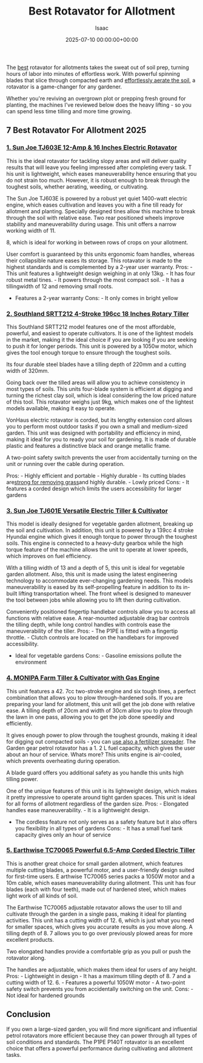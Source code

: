 ﻿---
title: Best Rotavator for Allotment
description: The best rotavator for allotments takes the sweat out of soil prep, turning hours of labor into minutes of effortless work.With powerful spinning blades that...
slug: /best-rotavator-for-allotment/
date: 2025-07-10 00:00:00+00:00
lastmod: 2025-07-10 00:00:00+03:00
author: Isaac
categories:
- Product Reviews
- Tillers
tags:
- product-reviews
- best
- rotavator
layout: post
---

The [best](https://pestpolicy.com/best-chipmunk-repellents/) rotavator for allotments takes the sweat out of soil prep, turning hours of labor into minutes of effortless work. With powerful spinning blades that slice through compacted earth and [effortlessly aerate the soil](https://eos.com/blog/soil-aeration/), a rotavator is a game-changer for any gardener.

Whether you're reviving an overgrown plot or prepping fresh ground for planting, the machines I've reviewed below does the heavy lifting - so you can spend less time tilling and more time growing.

##  7 Best Rotavator For Allotment 2025

###  [1. Sun Joe TJ603E 12-Amp & 16 Inches Electric Rotavator](https://www.amazon.com/dp/B00V6IEVXM/?tag=p-policy-20)

This is the ideal rotavator for tackling slopy areas and will deliver quality results that will leave you feeling impressed after completing every task. T his unit is lightweight, which eases maneuverability hence ensuring that you do not strain too much. However, it is robust enough to break through the toughest soils, whether aerating, weeding, or cultivating.

The Sun Joe TJ603E is powered by a robust yet quiet 1400-watt electric engine, which eases cultivation and leaves you with a fine till ready for allotment and planting. Specially designed tines allow this machine to break through the soil with relative ease. Two rear positioned wheels improve stability and maneuverability during usage. This unit offers a narrow working width of 11.

8, which is ideal for working in between rows of crops on your allotment.

User comfort is guaranteed by this units ergonomic foam handles, whereas their collapsible nature eases its storage. This rotavator is made to the highest standards and is complemented by a 2-year user warranty. Pros: - This unit features a lightweight design weighing in at only 13kg. - It has four robust metal tines. - It powers through the most compact soil. - It has a tillingwidth of 12 and removing small roots.

- Features a 2-year warranty Cons: - It only comes in bright yellow

###  [2. Southland SRTT212 4-Stroke 196cc 18 Inches Rotary Tiller](https://www.amazon.com/dp/B007ICK4U4/?tag=p-policy-20)

This Southland SRTT212 model features one of the most affordable, powerful, and easiest to operate cultivators. It is one of the lightest models in the market, making it the ideal choice if you are looking if you are seeking to push it for longer periods. This unit is powered by a 1050w motor, which gives the tool enough torque to ensure through the toughest soils.

Its four durable steel blades have a tilling depth of 220mm and a cutting width of 320mm.

Going back over the tilled areas will allow you to achieve consistency in most types of soils. This units four-blade system is efficient at digging and turning the richest clay soil, which is ideal considering the low priced nature of this tool. This rotavator weighs just 9kg, which makes one of the lightest models available, making it easy to operate.

VonHaus electric rotavator is corded, but its lengthy extension cord allows you to perform most outdoor tasks if you own a small and medium-sized garden. This unit was designed with portability and efficiency in mind, making it ideal for you to ready your soil for gardening. It is made of durable plastic and features a distinctive black and orange metallic frame.

A two-point safety switch prevents the user from accidentally turning on the unit or running over the cable during operation.

Pros: - Highly efficient and portable - Highly durable - Its cutting blades are[strong for removing grass](https://pestpolicy.com/how-to-use-a-tiller-to-remove-grass/)and highly durable. - Lowly priced Cons: - It features a corded design which limits the users accessibility for larger gardens

###  [3. Sun Joe TJ601E Versatile Electric Tiller & Cultivator](https://www.amazon.com/dp/B07CCN5T6D/?tag=p-policy-20)

This model is ideally designed for vegetable garden allotment, breaking up the soil and cultivation. In addition, this unit is powered by a 139cc 4 stroke Hyundai engine which gives it enough torque to power through the toughest soils. This engine is connected to a heavy-duty gearbox while the high torque feature of the machine allows the unit to operate at lower speeds, which improves on fuel efficiency.

With a tilling width of 13 and a depth of 5, this unit is ideal for vegetable garden allotment. Also, this unit is made using the latest engineering technology to accommodate ever-changing gardening needs. This models maneuverability is eased by its self-propelling feature in addition to its in-built lifting transportation wheel. The front wheel is designed to maneuver the tool between jobs while allowing you to lift then during cultivation.

Conveniently positioned fingertip handlebar controls allow you to access all functions with relative ease. A rear-mounted adjustable drag bar controls the tilling depth, while long control handles with controls ease the maneuverability of the tiller. Pros: - The P1PE is fitted with a fingertip throttle. - Clutch controls are located on the handlebars for improved accessibility.

- Ideal for vegetable gardens Cons: - Gasoline emissions pollute the environment

###  [4. MONIPA Farm Tiller & Cultivator with Gas Engine](https://www.amazon.com/dp/B07SH72BGY/?tag=p-policy-20)

This unit features a 42. 7cc two-stroke engine and six tough tines, a perfect combination that allows you to plow through-hardened soils. If you are preparing your land for allotment, this unit will get the job done with relative ease. A tilling depth of 20cm and width of 30cm allow you to plow through the lawn in one pass, allowing you to get the job done speedily and efficiently.

It gives enough power to plow through the toughest grounds, making it ideal for digging out compacted soils - you can [use also a fertilizer spreader](https://pestpolicy.com/best-tow-behind-fertilizer-spreader/). The Garden gear petrol rotavator has a 1. 2 L fuel capacity, which gives the user about an hour of service. Whats more? This units engine is air-cooled, which prevents overheating during operation.

A blade guard offers you additional safety as you handle this units high tilling power.

One of the unique features of this unit is its lightweight design, which makes it pretty impressive to operate around tight garden spaces. This unit is ideal for all forms of allotment regardless of the garden size. Pros: - Elongated handles ease maneuverability. - It is a lightweight design.

- The cordless feature not only serves as a safety feature but it also offers you flexibility in all types of gardens Cons: - It has a small fuel tank capacity gives only an hour of service

###  [5. Earthwise TC70065 Powerful 6.5-Amp Corded Electric Tiller](https://www.amazon.com/dp/B07F9RZBB7/?tag=p-policy-20)

This is another great choice for small garden allotment, which features multiple cutting blades, a powerful motor, and a user-friendly design suited for first-time users. E arthwise TC70065 series packs a 1050W motor and a 10m cable, which eases maneuverability during allotment. This unit has four blades (each with four teeth), made out of hardened steel, which makes light work of all kinds of soil.

The Earthwise TC70065 adjustable rotavator allows the user to till and cultivate through the garden in a single pass, making it ideal for planting activities. This unit has a cutting width of 12. 6, which is just what you need for smaller spaces, which gives you accurate results as you move along. A tilling depth of 8. 7 allows you to go over previously plowed areas for more excellent products.

Two elongated handles provide a comfortable grip as you pull or push the rotavator along.

The handles are adjustable, which makes them ideal for users of any height. Pros: - Lightweight in design - It has a maximum tilling depth of 8. 7 and a cutting width of 12. 6. - Features a powerful 1050W motor - A two-point safety switch prevents you from accidentally switching on the unit. Cons: - Not ideal for hardened grounds

##  Conclusion

If you own a large-sized garden, you will find more significant and influential petrol rotavators more efficient because they can power through all types of soil conditions and standards. The P1PE P140T rotavator is an excellent choice that offers a powerful performance during cultivating and allotment tasks.

